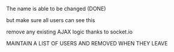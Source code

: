 The name is able to be changed (DONE)

but make sure all users can see this


remove any existing AJAX logic thanks to socket.io


MAINTAIN A LIST OF USERS AND REMOVED WHEN THEY LEAVE
